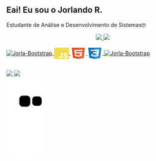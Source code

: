 ## Eai! Eu sou o Jorlando R.
Estudante de Análise e Desenvolvimento de Sistemas🤓

<div align="center">
  <a href="https://github.com/jorlando23">
  <img height="180em" src="https://github-readme-stats.vercel.app/api?username=jorlando23&show_icons=true&theme=dracula&include_all_commits=true&count_private=true"/>
  <img height="180em" src="https://github-readme-stats.vercel.app/api/top-langs/?username=jorlando23&layout=compact&langs_count=7&theme=dracula"/>
</div>
  
  <div style="display: inline_block"><br>
  <img align="center" alt="Jorla-Bootstrap" height="30" widht="40" src="https://cdn.jsdelivr.net/gh/devicons/devicon/icons/java/java-original.svg" />
  <img align="center" alt="jorla-Js" height="30" width="40" src="https://raw.githubusercontent.com/devicons/devicon/master/icons/javascript/javascript-plain.svg">
  <img align="center" alt="Jorla-HTML" height="30" width="40" src="https://raw.githubusercontent.com/devicons/devicon/master/icons/html5/html5-original.svg">
  <img align="center" alt="Jorla-CSS" height="30" width="40" src="https://raw.githubusercontent.com/devicons/devicon/master/icons/css3/css3-original.svg">
  <img align="center" alt="Jorla-Bootstrap" height="30" widht="40" src="https://cdn.jsdelivr.net/gh/devicons/devicon/icons/bootstrap/bootstrap-plain.svg" />  
</div>
  
##

<div> 
 
  <a href="https://instagram.com/jorlandorsantos" target="_blank"><img src="https://img.shields.io/badge/-Instagram-%23E4405F?style=for-the-badge&logo=instagram&logoColor=white" target="_blank"></a> 
  <a href = "jorlandosantos2020@gmail.com"><img src="https://img.shields.io/badge/-Gmail-%23333?style=for-the-badge&logo=gmail&logoColor=white" target="_blank"></a>
   
 
  ![Snake animation](https://github.com/rafaballerini/rafaballerini/blob/output/github-contribution-grid-snake.svg)
 
</div>
